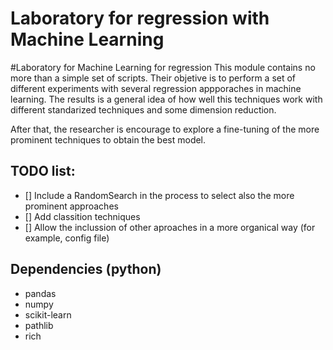 # Laboratory for regression with Machine Learning

#Laboratory for Machine Learning for regression
This module contains no more than a simple set of scripts. Their objetive is to perform a set of different experiments with several regression appporaches in machine learning. The results is a general idea of how well this techniques work with different standarized techniques and some dimension reduction.

After that, the researcher is encourage to explore a fine-tuning of the more prominent techniques to obtain the best model.

## TODO list:
* [] Include a RandomSearch in the process to select also the more prominent approaches
* [] Add classition techniques
* [] Allow the inclussion of other aproaches in a more organical way (for example, config file)

## Dependencies (python)
* pandas
* numpy
* scikit-learn
* pathlib
* rich
